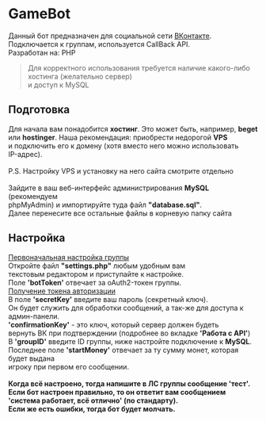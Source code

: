 # GameBot
Данный бот предназначен для социальной сети [ВКонтакте](https://vk.com/ "Переход на другой ресурс").<br>
Подключается к группам, используется CallBack API.<br>
Разработан на: PHP<br>
> Для корректного использования требуется наличие какого-либо хостинга (желательно сервер)<br> и доступ к MySQL
## Подготовка
Для начала вам понадобится <strong>хостинг</strong>. Это может быть, например, <strong>beget</strong><br>
или <strong>hostinger</strong>. Наша рекомендация: приобрести недорогой <strong>VPS</strong><br>
и подключить его к домену (хотя вместо него можно использовать<br>
IP-адрес).<br><br>
P.S. Настройку VPS и установку на него сайта смотрите отдельно<br><br>
Зайдите в ваш веб-интерфейс администрирования <strong>MySQL</strong> (рекомендуем<br>
phpMyAdmin) и импортируйте туда файл <strong>"database.sql"</strong>.<br>
Далее перенесите все остальные файлы в корневую папку сайта
## Настройка
[Первоначальная настройка группы](https://github.com/DenBroShow/GameBot/wiki/%D0%9F%D0%B5%D1%80%D0%B2%D0%BE%D0%BD%D0%B0%D1%87%D0%B0%D0%BB%D1%8C%D0%BD%D0%B0%D1%8F-%D0%BD%D0%B0%D1%81%D1%82%D1%80%D0%BE%D0%B9%D0%BA%D0%B0-%D0%B3%D1%80%D1%83%D0%BF%D0%BF%D1%8B)<br>
Откройте файл <strong>"settings.php"</strong> любым удобным вам<br>
текстовым редактором и приступайте к настройке.<br>
Поле <strong>'botToken'</strong> отвечает за oAuth2-токен группы.<br>
[Получение токена авторизации](https://github.com/DenBroShow/GameBot/wiki/oAuth2-%D1%82%D0%BE%D0%BA%D0%B5%D0%BD)<br>
В поле <strong>'secretKey'</strong> введите ваш пароль (секретный ключ).<br>
Он будет служить для обработки сообщений, а так-же для доступа к админ-панели.<br>
<strong>'confirmationKey'</strong> - это ключ, который сервер должен будеть<br>
вернуть ВК при подтверждении (подробнее во вкладке <strong>'Работа с API'</strong>)<br>
В <strong>'groupID'</strong> введите ID группы, ниже настройте подключение к <strong>MySQL</strong>.<br>
Последнее поле <strong>'startMoney'</strong> отвечает за ту сумму монет, которая будет выдана<br>
игроку при первом его сообщении.<br><br>
<strong>Когда всё настроено, тогда напишите в ЛС группы сообщение 'тест'.<br>
Если бот настроен правильно, то он ответит вам сообщением 'система работает, всё отлично' (по стандарту).<br>
Если же есть ошибки, тогда бот будет молчать.</strong>
